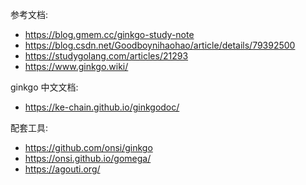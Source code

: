 参考文档:
- https://blog.gmem.cc/ginkgo-study-note
- https://blog.csdn.net/Goodboynihaohao/article/details/79392500
- https://studygolang.com/articles/21293
- https://www.ginkgo.wiki/

ginkgo 中文文档:
- https://ke-chain.github.io/ginkgodoc/

配套工具:
- https://github.com/onsi/ginkgo
- https://onsi.github.io/gomega/
- https://agouti.org/

